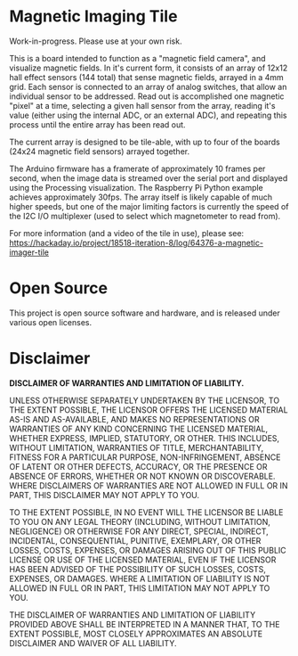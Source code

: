 Magnetic Imaging Tile
======

Work-in-progress.  Please use at your own risk. <br>

This is a board intended to function as a "magnetic field camera", and visualize magnetic fields.  In it's current form, it consists of an array of 12x12 hall effect sensors (144 total) that sense magnetic fields, arrayed in a 4mm grid.  Each sensor is connected to an array of analog switches, that allow an individual sensor to be addressed.  Read out is accomplished one magnetic "pixel" at a time, selecting a given hall sensor from the array, reading it's value (either using the internal ADC, or an external ADC), and repeating this process until the entire array has been read out.  

The current array is designed to be tile-able, with up to four of the boards (24x24 magnetic field sensors) arrayed together. 

The Arduino firmware has a framerate of approximately 10 frames per second, when the image data is streamed over the serial port and displayed using the Processing visualization.  The Raspberry Pi Python example achieves approximately 30fps.  The array itself is likely capable of much higher speeds, but one of the major limiting factors is currently the speed of the I2C I/O multiplexer (used to select which magnetometer to read from). 

For more information (and a video of the tile in use), please see: 
https://hackaday.io/project/18518-iteration-8/log/64376-a-magnetic-imager-tile

# Open Source

This project is open source software and hardware, and is released under various open licenses.

# Disclaimer

**DISCLAIMER OF WARRANTIES AND LIMITATION OF LIABILITY.**

UNLESS OTHERWISE SEPARATELY UNDERTAKEN BY THE LICENSOR, TO THE EXTENT POSSIBLE, THE LICENSOR OFFERS THE LICENSED MATERIAL AS-IS AND AS-AVAILABLE, AND MAKES NO REPRESENTATIONS OR WARRANTIES OF ANY KIND CONCERNING THE LICENSED MATERIAL, WHETHER EXPRESS, IMPLIED, STATUTORY, OR OTHER. THIS INCLUDES, WITHOUT LIMITATION, WARRANTIES OF TITLE, MERCHANTABILITY, FITNESS FOR A PARTICULAR PURPOSE, NON-INFRINGEMENT, ABSENCE OF LATENT OR OTHER DEFECTS, ACCURACY, OR THE PRESENCE OR ABSENCE OF ERRORS, WHETHER OR NOT KNOWN OR DISCOVERABLE. WHERE DISCLAIMERS OF WARRANTIES ARE NOT ALLOWED IN FULL OR IN PART, THIS DISCLAIMER MAY NOT APPLY TO YOU.

TO THE EXTENT POSSIBLE, IN NO EVENT WILL THE LICENSOR BE LIABLE TO YOU ON ANY LEGAL THEORY (INCLUDING, WITHOUT LIMITATION, NEGLIGENCE) OR OTHERWISE FOR ANY DIRECT, SPECIAL, INDIRECT, INCIDENTAL, CONSEQUENTIAL, PUNITIVE, EXEMPLARY, OR OTHER LOSSES, COSTS, EXPENSES, OR DAMAGES ARISING OUT OF THIS PUBLIC LICENSE OR USE OF THE LICENSED MATERIAL, EVEN IF THE LICENSOR HAS BEEN ADVISED OF THE POSSIBILITY OF SUCH LOSSES, COSTS, EXPENSES, OR DAMAGES. WHERE A LIMITATION OF LIABILITY IS NOT ALLOWED IN FULL OR IN PART, THIS LIMITATION MAY NOT APPLY TO YOU.

THE DISCLAIMER OF WARRANTIES AND LIMITATION OF LIABILITY PROVIDED ABOVE SHALL BE INTERPRETED IN A MANNER THAT, TO THE EXTENT POSSIBLE, MOST CLOSELY APPROXIMATES AN ABSOLUTE DISCLAIMER AND WAIVER OF ALL LIABILITY.

